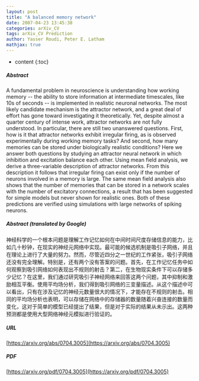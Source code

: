 ```yaml
---
layout: post
title: "A balanced memory network"
date: 2007-04-23 13:45:38
categories: arXiv_CV
tags: arXiv_CV Prediction
author: Yasser Roudi, Peter E. Latham
mathjax: true
---
```


* content
{:toc}

##### Abstract
A fundamental problem in neuroscience is understanding how working memory -- the ability to store information at intermediate timescales, like 10s of seconds -- is implemented in realistic neuronal networks. The most likely candidate mechanism is the attractor network, and a great deal of effort has gone toward investigating it theoretically. Yet, despite almost a quarter century of intense work, attractor networks are not fully understood. In particular, there are still two unanswered questions. First, how is it that attractor networks exhibit irregular firing, as is observed experimentally during working memory tasks? And second, how many memories can be stored under biologically realistic conditions? Here we answer both questions by studying an attractor neural network in which inhibition and excitation balance each other. Using mean field analysis, we derive a three-variable description of attractor networks. From this description it follows that irregular firing can exist only if the number of neurons involved in a memory is large. The same mean field analysis also shows that the number of memories that can be stored in a network scales with the number of excitatory connections, a result that has been suggested for simple models but never shown for realistic ones. Both of these predictions are verified using simulations with large networks of spiking neurons.

##### Abstract (translated by Google)
神经科学的一个根本问题是理解工作记忆如何在中间时间尺度存储信息的能力，比如几十秒钟，在现实的神经元网络中实现。最可能的候选机制是吸引子网络，并且在理论上进行了大量的努力。然而，尽管近四分之一世纪的工作紧张，吸引子网络还没有完全理解。特别是，还有两个没有答案的问题。首先，在工作记忆任务中如何观察到吸引网络如何表现出不规则的射击？第二，在生物现实条件下可以存储多少记忆？在这里，我们通过研究吸引子神经网络来回答这两个问题，其中抑制和激励相互平衡。使用平均场分析，我们得到吸引网络的三变量描述。从这个描述中可以看出，只有在涉及记忆的神经元数量很大的情况下，才能存在不规则的射击。相同的平均场分析也表明，可以存储在网络中的存储器的数量随着兴奋连接的数量而变化，这对于简单的模型已经提出了结果，但是对于实际的结果从未示出。这两种预测都是使用大型网络神经元模拟进行验证的。

##### URL
[https://arxiv.org/abs/0704.3005](https://arxiv.org/abs/0704.3005)

##### PDF
[https://arxiv.org/pdf/0704.3005](https://arxiv.org/pdf/0704.3005)

